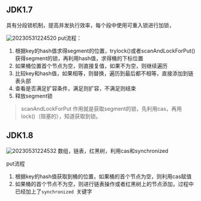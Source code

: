 ## JDK1.7

具有分段锁机制，提高并发执行效率，每个段中使用可重入锁进行加锁，

![20230531224520](https://img.ggball.top/picGo/20230531224520.png)
put流程：
1. 根据key的hash值求得segment的位置，trylock()或者scanAndLockForPut()获得segment的锁，再利用hash值，求得桶的下标位置
2. 如果桶位置首个节点为空，则直接复值，如果不为空，则继续遍历
3. 比较key和hash值，如果相等，则替换，遍历到最后都不相等，直接添加到链表头部
4. 查看是否满足扩容条件，满足则扩容，不满足则结束
5. 释放segment锁

> scanAndLockForPut 作用就是获取segment的锁，先利用cas，再用lock()（阻塞的），知道获取到锁。


## JDK1.8
![20230531224532](https://img.ggball.top/picGo/20230531224532.png)
数组，链表，红黑树，利用cas和synchronized 


put流程
1. 根据key的hash值获取到桶的位置，如果桶的首个节点为空，则利用cas赋值
2. 如果桶的首个节点不为空，则进行链表操作或者红黑树上的节点添加，过程中已经加上了`synchronized `关键字
